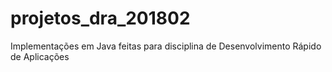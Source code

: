 # projetos_dra_201802
Implementações em Java feitas para disciplina de Desenvolvimento Rápido de Aplicações
